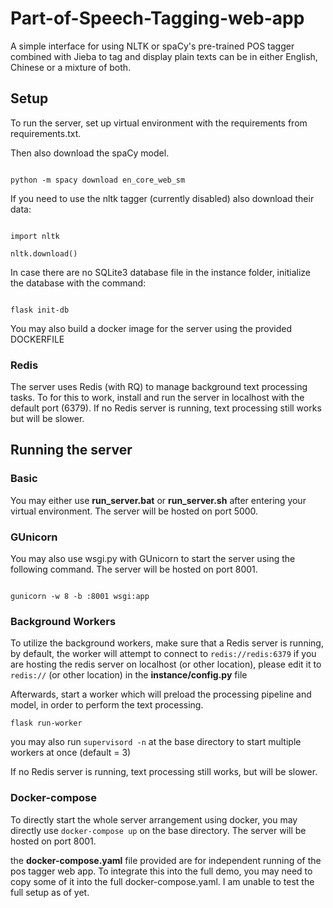 # Part-of-Speech-Tagging-web-app

  

A simple interface for using NLTK or spaCy's pre-trained POS tagger combined with Jieba to tag and display plain texts can be in either English, Chinese or a mixture of both.

  

## Setup

  

To run the server, set up virtual environment with the requirements from requirements.txt.

  

Then also download the spaCy model.

```

python -m spacy download en_core_web_sm

```

If you need to use the nltk tagger (currently disabled) also download their data:

```

import nltk

nltk.download()

```

In case there are no SQLite3 database file in the instance folder, initialize the database with the command:

```

flask init-db

```

You may also build a docker image for the server using the provided DOCKERFILE

  

### Redis

The server uses Redis (with RQ) to manage background text processing tasks. To for this to work, install and run the server in localhost with the default port (6379). If no Redis server is running, text processing still works but will be slower.

  

## Running the server

### Basic

You may either use  **run_server.bat** or **run_server.sh** after entering your virtual environment. The server will be hosted on port 5000.

### GUnicorn

You may also use wsgi.py with GUnicorn to start the server using the following command.
The server will be hosted on port 8001.
```

gunicorn -w 8 -b :8001 wsgi:app

```
### Background Workers
To utilize the background workers, make sure that a Redis server is running, by default, the worker will attempt to connect to `redis://redis:6379` if you are hosting the redis server on localhost (or other location), please edit it to `redis://` (or other location) in the **instance/config.py** file

Afterwards, start a worker which will preload the processing pipeline and model, in order to perform the text processing. 

```
flask run-worker

```

you may also run `supervisord -n` at the base directory to start multiple workers at once (default = 3)


If no Redis server is running, text processing still works, but will be slower.
  

### Docker-compose

To directly start the whole server arrangement using docker, you may directly use `docker-compose up` on the base directory. The server will be hosted on port 8001.

the **docker-compose.yaml** file provided are for independent running of the pos tagger web app. To integrate this into the full demo, you may need to copy some of it into the full docker-compose.yaml.  I am unable to test the full setup as of yet.
